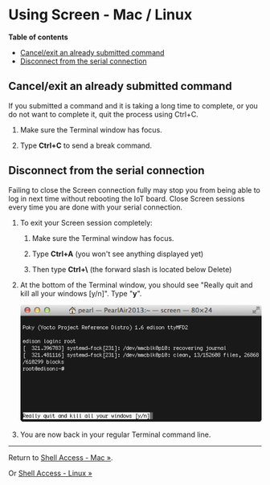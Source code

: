 # Using Screen - Mac / Linux

**Table of contents**

* [Cancel/exit an already submitted command](#cancelexit-an-already-submitted-command)
* [Disconnect from the serial connection](#disconnect-from-the-serial-connection)


## Cancel/exit an already submitted command

If you submitted a command and it is taking a long time to complete, or you do not want to complete it, quit the process using Ctrl+C.

1. Make sure the Terminal window has focus.

2. Type **Ctrl+C** to send a break command.


## Disconnect from the serial connection

Failing to close the Screen connection fully may stop you from being able to log in next time without rebooting the IoT board. Close Screen sessions every time you are done with your serial connection.

1. To exit your Screen session completely:

    1. Make sure the Terminal window has focus.

    2. Type **Ctrl+A** (you won't see anything displayed yet)

    3. Then type **Ctrl+\\** (the forward slash is located below Delete)

2. At the bottom of the Terminal window, you should see "Really quit and kill all your windows [y/n]". Type "**y**".

	![A confirmation to quit screen will show up in the bottom left corner of Terminal](images/screen-quit.png)

3. You are now back in your regular Terminal command line.

---

Return to [Shell Access - Mac »](serial_connection-mac.md#next-steps).

Or [Shell Access - Linux »](serial_connection-linux.md#next-steps)